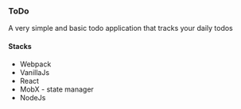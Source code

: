 ### ToDo

A very simple and basic todo application that tracks your daily todos

#### Stacks
- Webpack
- VanillaJs
- React
- MobX - state manager
- NodeJs
